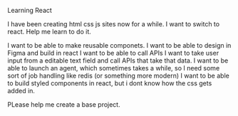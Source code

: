 Learning React

I have been creating html css js sites now for a while. I want to switch to react. Help me learn to do it.

I want to be able to make reusable componets.
I want to be able to design in Figma and build in react
I want to be able to call APIs
I want to take user input from a editable text field and call APIs that take that data.
I want to be able to launch an agent, which sometimes takes a while, so I need some sort of job handling like redis (or something more modern)
I want to be able to build styled components in react, but i dont know how the css gets added in.

PLease help me create a base project.
